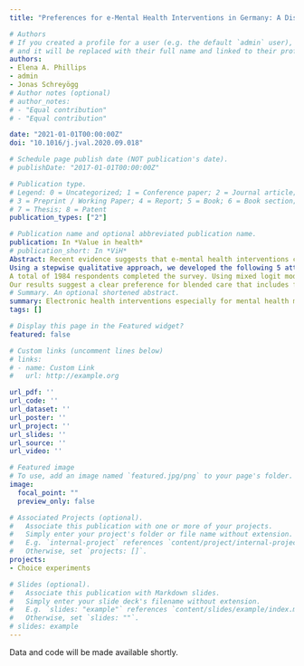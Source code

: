 ```yaml
---
title: "Preferences for e-Mental Health Interventions in Germany: A Discrete Choice Experiment"

# Authors
# If you created a profile for a user (e.g. the default `admin` user), write the username (folder name) here 
# and it will be replaced with their full name and linked to their profile.
authors:
- Elena A. Phillips
- admin
- Jonas Schreyögg
# Author notes (optional)
# author_notes:
# - "Equal contribution"
# - "Equal contribution"

date: "2021-01-01T00:00:00Z"
doi: "10.1016/j.jval.2020.09.018"

# Schedule page publish date (NOT publication's date).
# publishDate: "2017-01-01T00:00:00Z"

# Publication type.
# Legend: 0 = Uncategorized; 1 = Conference paper; 2 = Journal article;
# 3 = Preprint / Working Paper; 4 = Report; 5 = Book; 6 = Book section;
# 7 = Thesis; 8 = Patent
publication_types: ["2"]

# Publication name and optional abbreviated publication name.
publication: In *Value in health*
# publication_short: In *ViH*
Abstract: Recent evidence suggests that e-mental health interventions can be effective at improving mental health but that there is still a notable hesitation among patients to use them. Previous research has revealed that they are perceived by patients as being less helpful than face-to-face psychotherapy. The reasons for this unfavorable perception are, however, not yet well understood. The aim of our study was to address this question by eliciting preferences for individual components of e-mental health interventions in a discrete choice experiment.
Using a stepwise qualitative approach, we developed the following 5 attributes of eMHIs: introductory training, human contact, peer support, proven effectiveness, content delivery, and price. Additionally, we asked questions about re- spondents’ demographics, attitudes, and previous experience of traditional psychotherapy, as well as their distress level. 
A total of 1984 respondents completed the survey. Using mixed logit models, we found that personal contact with a psychotherapist in blended care, proven effectiveness, and low price were highly valued by participants. Participants were indifferent toward the mode of content delivery but showed a slight preference for introductory training via phone, as well as for peer support via online forum alongside coach-led group meetings on site. 
Our results suggest a clear preference for blended care that includes face-to-face contact with a psychotherapist. This preference remained stable irrespective of sociodemographics, previous experience of psychotherapy, distress level, and the 2 context scenarios used in our discrete choice experiment. Further investigations looking at the potential benefits and risks of blended care are needed.
# Summary. An optional shortened abstract.
summary: Electronic health interventions especially for mental health may more and more provide valuable treatment possibilities. This paper attempted to measure preferences in the general German population and mental health users towards different attributes of potential electronic heath interventions, finding that blended care formats (i.e. a combination in-person and electronic means) would be most preferred.
tags: []

# Display this page in the Featured widget?
featured: false

# Custom links (uncomment lines below)
# links:
# - name: Custom Link
#   url: http://example.org

url_pdf: ''
url_code: ''
url_dataset: ''
url_poster: ''
url_project: ''
url_slides: ''
url_source: ''
url_video: ''

# Featured image
# To use, add an image named `featured.jpg/png` to your page's folder. 
image:
  focal_point: ""
  preview_only: false

# Associated Projects (optional).
#   Associate this publication with one or more of your projects.
#   Simply enter your project's folder or file name without extension.
#   E.g. `internal-project` references `content/project/internal-project/index.md`.
#   Otherwise, set `projects: []`.
projects:
- Choice experiments

# Slides (optional).
#   Associate this publication with Markdown slides.
#   Simply enter your slide deck's filename without extension.
#   E.g. `slides: "example"` references `content/slides/example/index.md`.
#   Otherwise, set `slides: ""`.
# slides: example
---
```


Data and code will be made available shortly.


